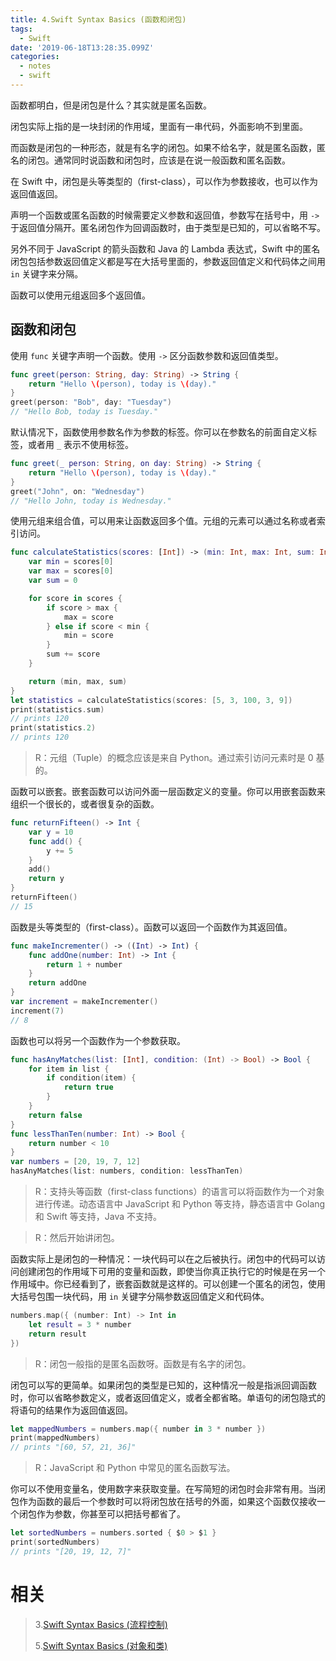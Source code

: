 ```yaml
---
title: 4.Swift Syntax Basics (函数和闭包)
tags:
  - Swift
date: '2019-06-18T13:28:35.099Z'
categories:
  - notes
  - swift
---
```


函数都明白，但是闭包是什么？其实就是匿名函数。

闭包实际上指的是一块封闭的作用域，里面有一串代码，外面影响不到里面。

而函数是闭包的一种形态，就是有名字的闭包。如果不给名字，就是匿名函数，匿名的闭包。通常同时说函数和闭包时，应该是在说一般函数和匿名函数。

在 Swift 中，闭包是头等类型的（first-class），可以作为参数接收，也可以作为返回值返回。

<!-- more -->

声明一个函数或匿名函数的时候需要定义参数和返回值，参数写在括号中，用 `->` 于返回值分隔开。匿名闭包作为回调函数时，由于类型是已知的，可以省略不写。

另外不同于 JavaScript 的箭头函数和 Java 的 Lambda 表达式，Swift 中的匿名闭包包括参数返回值定义都是写在大括号里面的，参数返回值定义和代码体之间用 `in` 关键字来分隔。

函数可以使用元组返回多个返回值。

## 函数和闭包

使用 `func` 关键字声明一个函数。使用 `->` 区分函数参数和返回值类型。

```swift
func greet(person: String, day: String) -> String {
    return "Hello \(person), today is \(day)."
}
greet(person: "Bob", day: "Tuesday")
// "Hello Bob, today is Tuesday."
```

默认情况下，函数使用参数名作为参数的标签。你可以在参数名的前面自定义标签，或者用 `_` 表示不使用标签。

```swift
func greet(_ person: String, on day: String) -> String {
    return "Hello \(person), today is \(day)."
}
greet("John", on: "Wednesday")
// "Hello John, today is Wednesday."
```

使用元组来组合值，可以用来让函数返回多个值。元组的元素可以通过名称或者索引访问。

```swift
func calculateStatistics(scores: [Int]) -> (min: Int, max: Int, sum: Int) {
    var min = scores[0]
    var max = scores[0]
    var sum = 0

    for score in scores {
        if score > max {
            max = score
        } else if score < min {
            min = score
        }
        sum += score
    }

    return (min, max, sum)
}
let statistics = calculateStatistics(scores: [5, 3, 100, 3, 9])
print(statistics.sum)
// prints 120
print(statistics.2)
// prints 120
```

> R：元组（Tuple）的概念应该是来自 Python。通过索引访问元素时是 0 基的。

函数可以嵌套。嵌套函数可以访问外面一层函数定义的变量。你可以用嵌套函数来组织一个很长的，或者很复杂的函数。

```swift
func returnFifteen() -> Int {
    var y = 10
    func add() {
        y += 5
    }
    add()
    return y
}
returnFifteen()
// 15
```

函数是头等类型的（first-class）。函数可以返回一个函数作为其返回值。

```swift
func makeIncrementer() -> ((Int) -> Int) {
    func addOne(number: Int) -> Int {
        return 1 + number
    }
    return addOne
}
var increment = makeIncrementer()
increment(7)
// 8
```

函数也可以将另一个函数作为一个参数获取。

```swift
func hasAnyMatches(list: [Int], condition: (Int) -> Bool) -> Bool {
    for item in list {
        if condition(item) {
            return true
        }
    }
    return false
}
func lessThanTen(number: Int) -> Bool {
    return number < 10
}
var numbers = [20, 19, 7, 12]
hasAnyMatches(list: numbers, condition: lessThanTen)
```

> R：支持头等函数（first-class functions）的语言可以将函数作为一个对象进行传递。动态语言中 JavaScript 和 Python 等支持，静态语言中 Golang 和 Swift 等支持，Java 不支持。

> R：然后开始讲闭包。

函数实际上是闭包的一种情况：一块代码可以在之后被执行。闭包中的代码可以访问创建闭包的作用域下可用的变量和函数，即使当你真正执行它的时候是在另一个作用域中。你已经看到了，嵌套函数就是这样的。可以创建一个匿名的闭包，使用大括号包围一块代码，用 `in` 关键字分隔参数返回值定义和代码体。

```swift
numbers.map({ (number: Int) -> Int in
    let result = 3 * number
    return result
})
```

> R：闭包一般指的是匿名函数呀。函数是有名字的闭包。

闭包可以写的更简单。如果闭包的类型是已知的，这种情况一般是指派回调函数时，你可以省略参数定义，或者返回值定义，或者全都省略。单语句的闭包隐式的将语句的结果作为返回值返回。

```swift
let mappedNumbers = numbers.map({ number in 3 * number })
print(mappedNumbers)
// prints "[60, 57, 21, 36]"
```

> R：JavaScript 和 Python 中常见的匿名函数写法。

你可以不使用变量名，使用数字来获取变量。在写简短的闭包时会非常有用。当闭包作为函数的最后一个参数时可以将闭包放在括号的外面，如果这个函数仅接收一个闭包作为参数，你甚至可以把括号都省了。

```swift
let sortedNumbers = numbers.sorted { $0 > $1 }
print(sortedNumbers)
// prints "[20, 19, 12, 7]"
```

# 相关

> 3.[Swift Syntax Basics (流程控制)](https://github.com/zfanli/notes/blob/master/swift/3.SyntaxBasicsPart2.md)
>
> 5.[Swift Syntax Basics (对象和类)](<https://github.com/zfanli/notes/blob/master/swift/5.SyntaxBasics(Objects&Classes).md>)
